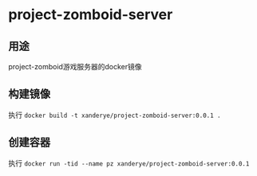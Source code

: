 # project-zomboid-server

## 用途
project-zomboid游戏服务器的docker镜像

## 构建镜像
执行 `docker build -t xanderye/project-zomboid-server:0.0.1 .`
## 创建容器
执行 `docker run -tid --name pz xanderye/project-zomboid-server:0.0.1`